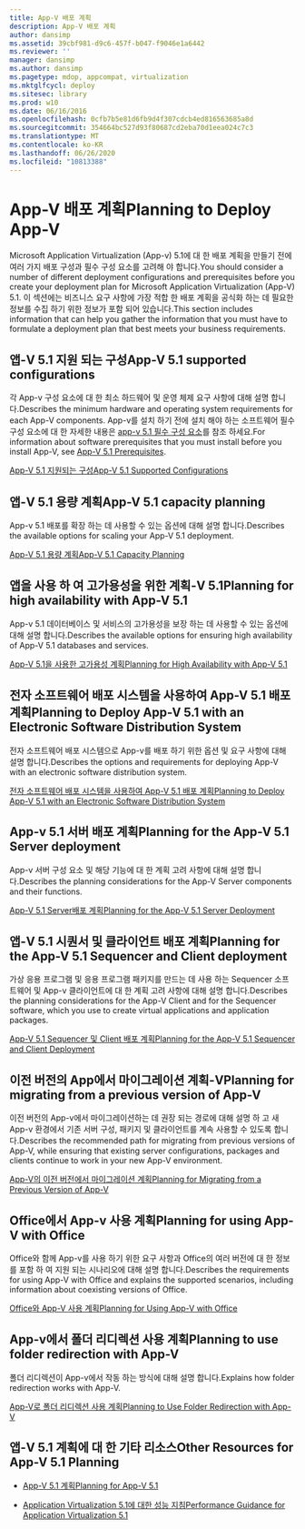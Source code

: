 ```yaml
---
title: App-V 배포 계획
description: App-V 배포 계획
author: dansimp
ms.assetid: 39cbf981-d9c6-457f-b047-f9046e1a6442
ms.reviewer: ''
manager: dansimp
ms.author: dansimp
ms.pagetype: mdop, appcompat, virtualization
ms.mktglfcycl: deploy
ms.sitesec: library
ms.prod: w10
ms.date: 06/16/2016
ms.openlocfilehash: 0cfb7b5e81d6fb9d4f307cdcb4ed816563685a8d
ms.sourcegitcommit: 354664bc527d93f80687cd2eba70d1eea024c7c3
ms.translationtype: MT
ms.contentlocale: ko-KR
ms.lasthandoff: 06/26/2020
ms.locfileid: "10813388"
---
```

# <span data-ttu-id="b6009-103">App-V 배포 계획</span><span class="sxs-lookup"><span data-stu-id="b6009-103">Planning to Deploy App-V</span></span>


<span data-ttu-id="b6009-104">Microsoft Application Virtualization (App-v) 5.1에 대 한 배포 계획을 만들기 전에 여러 가지 배포 구성과 필수 구성 요소를 고려해 야 합니다.</span><span class="sxs-lookup"><span data-stu-id="b6009-104">You should consider a number of different deployment configurations and prerequisites before you create your deployment plan for Microsoft Application Virtualization (App-V) 5.1.</span></span> <span data-ttu-id="b6009-105">이 섹션에는 비즈니스 요구 사항에 가장 적합 한 배포 계획을 공식화 하는 데 필요한 정보를 수집 하기 위한 정보가 포함 되어 있습니다.</span><span class="sxs-lookup"><span data-stu-id="b6009-105">This section includes information that can help you gather the information that you must have to formulate a deployment plan that best meets your business requirements.</span></span>

## <a href="" id="---------app-v-5-1-supported-configurations"></a> <span data-ttu-id="b6009-106">앱-V 5.1 지원 되는 구성</span><span class="sxs-lookup"><span data-stu-id="b6009-106">App-V 5.1 supported configurations</span></span>


<span data-ttu-id="b6009-107">각 App-v 구성 요소에 대 한 최소 하드웨어 및 운영 체제 요구 사항에 대해 설명 합니다.</span><span class="sxs-lookup"><span data-stu-id="b6009-107">Describes the minimum hardware and operating system requirements for each App-V components.</span></span> <span data-ttu-id="b6009-108">App-v를 설치 하기 전에 설치 해야 하는 소프트웨어 필수 구성 요소에 대 한 자세한 내용은 [app-v 5.1 필수 구성 요소](app-v-51-prerequisites.md)를 참조 하세요.</span><span class="sxs-lookup"><span data-stu-id="b6009-108">For information about software prerequisites that you must install before you install App-V, see [App-V 5.1 Prerequisites](app-v-51-prerequisites.md).</span></span>

[<span data-ttu-id="b6009-109">App-V 5.1 지원되는 구성</span><span class="sxs-lookup"><span data-stu-id="b6009-109">App-V 5.1 Supported Configurations</span></span>](app-v-51-supported-configurations.md)

## <span data-ttu-id="b6009-110">앱-V 5.1 용량 계획</span><span class="sxs-lookup"><span data-stu-id="b6009-110">App-V 5.1 capacity planning</span></span>


<span data-ttu-id="b6009-111">App-v 5.1 배포를 확장 하는 데 사용할 수 있는 옵션에 대해 설명 합니다.</span><span class="sxs-lookup"><span data-stu-id="b6009-111">Describes the available options for scaling your App-V 5.1 deployment.</span></span>

[<span data-ttu-id="b6009-112">App-V 5.1 용량 계획</span><span class="sxs-lookup"><span data-stu-id="b6009-112">App-V 5.1 Capacity Planning</span></span>](app-v-51-capacity-planning.md)

## <span data-ttu-id="b6009-113">앱을 사용 하 여 고가용성을 위한 계획-V 5.1</span><span class="sxs-lookup"><span data-stu-id="b6009-113">Planning for high availability with App-V 5.1</span></span>


<span data-ttu-id="b6009-114">App-v 5.1 데이터베이스 및 서비스의 고가용성을 보장 하는 데 사용할 수 있는 옵션에 대해 설명 합니다.</span><span class="sxs-lookup"><span data-stu-id="b6009-114">Describes the available options for ensuring high availability of App-V 5.1 databases and services.</span></span>

[<span data-ttu-id="b6009-115">App-V 5.1을 사용한 고가용성 계획</span><span class="sxs-lookup"><span data-stu-id="b6009-115">Planning for High Availability with App-V 5.1</span></span>](planning-for-high-availability-with-app-v-51.md)

## <span data-ttu-id="b6009-116">전자 소프트웨어 배포 시스템을 사용하여 App-V 5.1 배포 계획</span><span class="sxs-lookup"><span data-stu-id="b6009-116">Planning to Deploy App-V 5.1 with an Electronic Software Distribution System</span></span>


<span data-ttu-id="b6009-117">전자 소프트웨어 배포 시스템으로 App-v를 배포 하기 위한 옵션 및 요구 사항에 대해 설명 합니다.</span><span class="sxs-lookup"><span data-stu-id="b6009-117">Describes the options and requirements for deploying App-V with an electronic software distribution system.</span></span>

[<span data-ttu-id="b6009-118">전자 소프트웨어 배포 시스템을 사용하여 App-V 5.1 배포 계획</span><span class="sxs-lookup"><span data-stu-id="b6009-118">Planning to Deploy App-V 5.1 with an Electronic Software Distribution System</span></span>](planning-to-deploy-app-v-51-with-an-electronic-software-distribution-system.md)

## <span data-ttu-id="b6009-119">App-v 5.1 서버 배포 계획</span><span class="sxs-lookup"><span data-stu-id="b6009-119">Planning for the App-V 5.1 Server deployment</span></span>


<span data-ttu-id="b6009-120">App-v 서버 구성 요소 및 해당 기능에 대 한 계획 고려 사항에 대해 설명 합니다.</span><span class="sxs-lookup"><span data-stu-id="b6009-120">Describes the planning considerations for the App-V Server components and their functions.</span></span>

[<span data-ttu-id="b6009-121">App-V 5.1 Server배포 계획</span><span class="sxs-lookup"><span data-stu-id="b6009-121">Planning for the App-V 5.1 Server Deployment</span></span>](planning-for-the-app-v-51-server-deployment.md)

## <span data-ttu-id="b6009-122">앱-V 5.1 시퀀서 및 클라이언트 배포 계획</span><span class="sxs-lookup"><span data-stu-id="b6009-122">Planning for the App-V 5.1 Sequencer and Client deployment</span></span>


<span data-ttu-id="b6009-123">가상 응용 프로그램 및 응용 프로그램 패키지를 만드는 데 사용 하는 Sequencer 소프트웨어 및 App-v 클라이언트에 대 한 계획 고려 사항에 대해 설명 합니다.</span><span class="sxs-lookup"><span data-stu-id="b6009-123">Describes the planning considerations for the App-V Client and for the Sequencer software, which you use to create virtual applications and application packages.</span></span>

[<span data-ttu-id="b6009-124">App-V 5.1 Sequencer 및 Client 배포 계획</span><span class="sxs-lookup"><span data-stu-id="b6009-124">Planning for the App-V 5.1 Sequencer and Client Deployment</span></span>](planning-for-the-app-v-51-sequencer-and-client-deployment.md)

## <span data-ttu-id="b6009-125">이전 버전의 App에서 마이그레이션 계획-V</span><span class="sxs-lookup"><span data-stu-id="b6009-125">Planning for migrating from a previous version of App-V</span></span>


<span data-ttu-id="b6009-126">이전 버전의 App-v에서 마이그레이션하는 데 권장 되는 경로에 대해 설명 하 고 새 App-v 환경에서 기존 서버 구성, 패키지 및 클라이언트를 계속 사용할 수 있도록 합니다.</span><span class="sxs-lookup"><span data-stu-id="b6009-126">Describes the recommended path for migrating from previous versions of App-V, while ensuring that existing server configurations, packages and clients continue to work in your new App-V environment.</span></span>

[<span data-ttu-id="b6009-127">App-V의 이전 버전에서 마이그레이션 계획</span><span class="sxs-lookup"><span data-stu-id="b6009-127">Planning for Migrating from a Previous Version of App-V</span></span>](planning-for-migrating-from-a-previous-version-of-app-v51.md)

## <span data-ttu-id="b6009-128">Office에서 App-v 사용 계획</span><span class="sxs-lookup"><span data-stu-id="b6009-128">Planning for using App-V with Office</span></span>


<span data-ttu-id="b6009-129">Office와 함께 App-v를 사용 하기 위한 요구 사항과 Office의 여러 버전에 대 한 정보를 포함 하 여 지원 되는 시나리오에 대해 설명 합니다.</span><span class="sxs-lookup"><span data-stu-id="b6009-129">Describes the requirements for using App-V with Office and explains the supported scenarios, including information about coexisting versions of Office.</span></span>

[<span data-ttu-id="b6009-130">Office와 App-V 사용 계획</span><span class="sxs-lookup"><span data-stu-id="b6009-130">Planning for Using App-V with Office</span></span>](planning-for-using-app-v-with-office51.md)

## <span data-ttu-id="b6009-131">App-v에서 폴더 리디렉션 사용 계획</span><span class="sxs-lookup"><span data-stu-id="b6009-131">Planning to use folder redirection with App-V</span></span>


<span data-ttu-id="b6009-132">폴더 리디렉션이 App-v에서 작동 하는 방식에 대해 설명 합니다.</span><span class="sxs-lookup"><span data-stu-id="b6009-132">Explains how folder redirection works with App-V.</span></span>

[<span data-ttu-id="b6009-133">App-V로 폴더 리디렉션 사용 계획</span><span class="sxs-lookup"><span data-stu-id="b6009-133">Planning to Use Folder Redirection with App-V</span></span>](planning-to-use-folder-redirection-with-app-v51.md)

## <a href="" id="other-resources-for-app-v-5-1-planning-"></a><span data-ttu-id="b6009-134">앱-V 5.1 계획에 대 한 기타 리소스</span><span class="sxs-lookup"><span data-stu-id="b6009-134">Other Resources for App-V 5.1 Planning</span></span>


-   [<span data-ttu-id="b6009-135">App-V 5.1 계획</span><span class="sxs-lookup"><span data-stu-id="b6009-135">Planning for App-V 5.1</span></span>](planning-for-app-v-51.md)

-   [<span data-ttu-id="b6009-136">Application Virtualization 5.1에 대한 성능 지침</span><span class="sxs-lookup"><span data-stu-id="b6009-136">Performance Guidance for Application Virtualization 5.1</span></span>](performance-guidance-for-application-virtualization-51.md)

 

 





